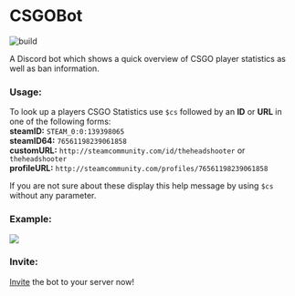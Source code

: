 # CSGOBot

![build](https://github.com/jfoerste/CSGOBot/actions/workflows/deploy.yml/badge.svg)

A Discord bot which shows a quick overview of CSGO player statistics as well as ban information.

### Usage: 

To look up a players CSGO Statistics use `$cs` followed by an **ID** or **URL** in one of the following forms:<br>
**steamID:** `STEAM_0:0:139398065`<br>
**steamID64:** `76561198239061858`<br>
**customURL:** `http://steamcommunity.com/id/theheadshooter` or `theheadshooter`<br>
**profileURL:** `http://steamcommunity.com/profiles/76561198239061858`<br>

If you are not sure about these display this help message by using `$cs` without any parameter.
### Example: 

![](https://i.jfoe.de/GZyzaImV.png)

### Invite:

[Invite](https://discord.com/oauth2/authorize?client_id=822756531296010240&scope=bot&permissions=85056) the bot to your server now!
